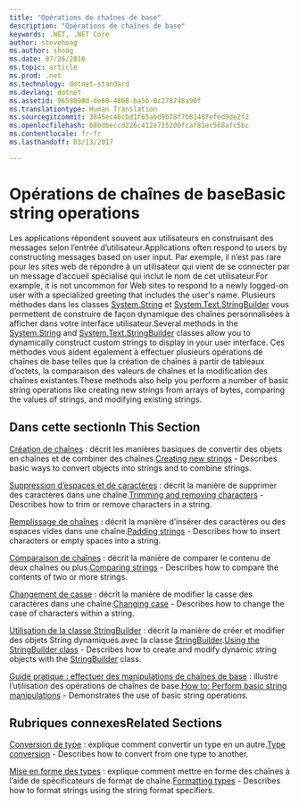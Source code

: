 ```yaml
---
title: "Opérations de chaînes de base"
description: "Opérations de chaînes de base"
keywords: .NET, .NET Core
author: stevehoag
ms.author: shoag
ms.date: 07/26/2016
ms.topic: article
ms.prod: .net
ms.technology: dotnet-standard
ms.devlang: dotnet
ms.assetid: 9658098d-de60-4868-ba5b-0c278748a90f
ms.translationtype: Human Translation
ms.sourcegitcommit: 3845ec46cbd1f65abd9b78f7b81487efed9de2f2
ms.openlocfilehash: b8bdbeccd226c412e725200fcaf81ec568afc5bc
ms.contentlocale: fr-fr
ms.lasthandoff: 03/13/2017

---
```


# <a name="basic-string-operations"></a><span data-ttu-id="d246f-104">Opérations de chaînes de base</span><span class="sxs-lookup"><span data-stu-id="d246f-104">Basic string operations</span></span>

<span data-ttu-id="d246f-105">Les applications répondent souvent aux utilisateurs en construisant des messages selon l’entrée d’utilisateur.</span><span class="sxs-lookup"><span data-stu-id="d246f-105">Applications often respond to users by constructing messages based on user input.</span></span> <span data-ttu-id="d246f-106">Par exemple, il n’est pas rare pour les sites web de répondre à un utilisateur qui vient de se connecter par un message d’accueil spécialisé qui inclut le nom de cet utilisateur.</span><span class="sxs-lookup"><span data-stu-id="d246f-106">For example, it is not uncommon for Web sites to respond to a newly logged-on user with a specialized greeting that includes the user's name.</span></span> <span data-ttu-id="d246f-107">Plusieurs méthodes dans les classes [System.String](xref:System.String) et [System.Text.StringBuilder](xref:System.Text.StringBuilder) vous permettent de construire de façon dynamique des chaînes personnalisées à afficher dans votre interface utilisateur.</span><span class="sxs-lookup"><span data-stu-id="d246f-107">Several methods in the [System.String](xref:System.String) and [System.Text.StringBuilder](xref:System.Text.StringBuilder) classes allow you to dynamically construct custom strings to display in your user interface.</span></span> <span data-ttu-id="d246f-108">Ces méthodes vous aident également à effectuer plusieurs opérations de chaînes de base telles que la création de chaînes à partir de tableaux d’octets, la comparaison des valeurs de chaînes et la modification des chaînes existantes.</span><span class="sxs-lookup"><span data-stu-id="d246f-108">These methods also help you perform a number of basic string operations like creating new strings from arrays of bytes, comparing the values of strings, and modifying existing strings.</span></span>

## <a name="in-this-section"></a><span data-ttu-id="d246f-109">Dans cette section</span><span class="sxs-lookup"><span data-stu-id="d246f-109">In This Section</span></span>

<span data-ttu-id="d246f-110">[Création de chaînes](creating-new.md) : décrit les manières basiques de convertir des objets en chaînes et de combiner des chaînes.</span><span class="sxs-lookup"><span data-stu-id="d246f-110">[Creating new strings](creating-new.md) - Describes basic ways to convert objects into strings and to combine strings.</span></span>

<span data-ttu-id="d246f-111">[Suppression d’espaces et de caractères](trimming.md) : décrit la manière de supprimer des caractères dans une chaîne.</span><span class="sxs-lookup"><span data-stu-id="d246f-111">[Trimming and removing characters](trimming.md) - Describes how to trim or remove characters in a string.</span></span> 

<span data-ttu-id="d246f-112">[Remplissage de chaînes](padding.md) : décrit la manière d’insérer des caractères ou des espaces vides dans une chaîne.</span><span class="sxs-lookup"><span data-stu-id="d246f-112">[Padding strings](padding.md) - Describes how to insert characters or empty spaces into a string.</span></span>

<span data-ttu-id="d246f-113">[Comparaison de chaînes](comparing.md) : décrit la manière de comparer le contenu de deux chaînes ou plus.</span><span class="sxs-lookup"><span data-stu-id="d246f-113">[Comparing strings](comparing.md) - Describes how to compare the contents of two or more strings.</span></span>

<span data-ttu-id="d246f-114">[Changement de casse](changing-case.md) : décrit la manière de modifier la casse des caractères dans une chaîne.</span><span class="sxs-lookup"><span data-stu-id="d246f-114">[Changing case](changing-case.md) - Describes how to change the case of characters within a string.</span></span>

<span data-ttu-id="d246f-115">[Utilisation de la classe StringBuilder](stringbuilder.md) : décrit la manière de créer et modifier des objets String dynamiques avec la classe [StringBuilder](xref:System.Text.StringBuilder).</span><span class="sxs-lookup"><span data-stu-id="d246f-115">[Using the StringBuilder class](stringbuilder.md) - Describes how to create and modify dynamic string objects with the [StringBuilder](xref:System.Text.StringBuilder) class.</span></span>

<span data-ttu-id="d246f-116">[Guide pratique : effectuer des manipulations de chaînes de base](basic-manipulations.md) : illustre l’utilisation des opérations de chaînes de base.</span><span class="sxs-lookup"><span data-stu-id="d246f-116">[How to: Perform basic string manipulations](basic-manipulations.md) - Demonstrates the use of basic string operations.</span></span>

## <a name="related-sections"></a><span data-ttu-id="d246f-117">Rubriques connexes</span><span class="sxs-lookup"><span data-stu-id="d246f-117">Related Sections</span></span>

<span data-ttu-id="d246f-118">[Conversion de type](type-conversion.md) : explique comment convertir un type en un autre.</span><span class="sxs-lookup"><span data-stu-id="d246f-118">[Type conversion](type-conversion.md) - Describes how to convert from one type to another.</span></span>

<span data-ttu-id="d246f-119">[Mise en forme des types](formatting-types.md) : explique comment mettre en forme des chaînes à l’aide de spécificateurs de format de chaîne.</span><span class="sxs-lookup"><span data-stu-id="d246f-119">[Formatting types](formatting-types.md) - Describes how to format strings using the string format specifiers.</span></span>



